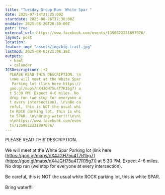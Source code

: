 ```yaml
---
title: "Tuesday Group Run- White Spar "
date: 2025-07-14T21:25:00Z
startdate: 2025-08-26T17:30:00Z
enddate: 2025-08-26T20:30:00Z
patr: true
external_url: https://www.facebook.com/events/1358622231897676/
layout: post
location: 
feature-img: "assets/img/big-trail.jpg"
lastmod: 2025-08-03T21:08:19Z
outputs:
  - html
  - calendar
ICSDescription: |+2
  PLEASE READ THIS DESCRIPTION. \n  \nWe will meet at the White Spar   Parking lot (link here https://  goo.gl/maps/nX4JGH75u4T7R15g7) a  t 5:30 PM. Expect 4-6 miles. No   drop run (we stop for everyone a  t every intersection). \n\nBe ca  reful, this is NOT the usual whi  te ROCK parking lot, this is whi  te SPAR. \n\nBring water!!!\n\n\  n\nhttps://www.facebook.com/even  ts/1358622231897676/
---
```


PLEASE READ THIS DESCRIPTION. <br>
  <br>
  We will meet at the White Spar Parking lot (link here [https://goo.gl/maps/nX4JGH75u4T7R15g7](https://goo.gl/maps/nX4JGH75u4T7R15g7)) at 5&#58;30 PM. Expect 4-6 miles. No drop run (we stop for everyone at every intersection). <br>
  <br>
  Be careful, this is NOT the usual white ROCK parking lot, this is white SPAR. <br>
  <br>
  Bring water!!!<br>
  <br>
  <br>
  <br>
  
